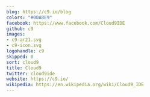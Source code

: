 ```yaml
---
blog: https://c9.io/blog
colors: "#00A8E9"
facebook: https://www.facebook.com/Cloud9IDE
github: c9
images:
- c9-ar21.svg
- c9-icon.svg
logohandle: c9
skipped: 0
sort: cloud9
title: Cloud9
twitter: cloud9ide
website: https://c9.io/
wikipedia: https://en.wikipedia.org/wiki/Cloud9_IDE
---
```

